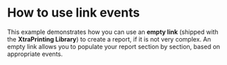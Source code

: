 # How to use link events


<p>This example demonstrates how you can use an <strong>empty link</strong> (shipped with the <strong>XtraPrinting Library</strong>) to create a report, if it is not very complex. An empty link allows you to populate your report section by section, based on appropriate events.</p>

<br/>


